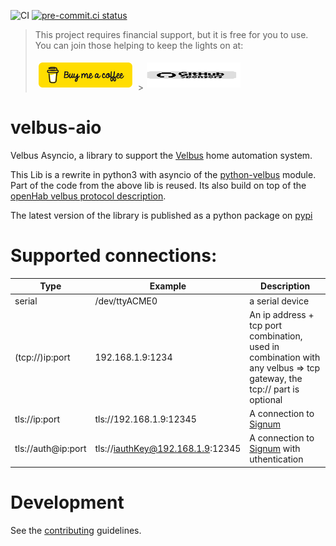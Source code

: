 ![CI](https://github.com/Cereal2nd/velbus-aio/actions/workflows/main.yml/badge.svg)
[![pre-commit.ci status](https://results.pre-commit.ci/badge/github/Cereal2nd/velbus-aio/master.svg)](https://results.pre-commit.ci/latest/github/Cereal2nd/velbus-aio/master)

> This project requires financial support, but it is free for you to use. You can join those helping to keep the lights on at:
>
> [<img src="https://raw.githubusercontent.com/Cereal2nd/hassio-velbusd/refs/heads/main/images/bmc-button.svg" width=150 height=40 style="margin: 5px"/>](https://buymeacoffee.com/cereal2nd) >[<img src="https://raw.githubusercontent.com/Cereal2nd/hassio-velbusd/refs/heads/main/images/github-sponsors-button.svg" width=150 height=40 style="margin: 5px"/>](https://github.com/sponsors/Cereal2nd/)

# velbus-aio

Velbus Asyncio, a library to support the [Velbus](https://www.velbus.eu/) home automation system.

This Lib is a rewrite in python3 with asyncio of the [python-velbus](https://github.com/thomasdelaet/python-velbus/) module.
Part of the code from the above lib is reused.
Its also build on top of the [openHab velbus protocol description](https://github.com/StefCoene/moduleprotocol).

The latest version of the library is published as a python package on [pypi](https://pypi.org/project/velbus-aio/)

# Supported connections:

| Type               | Example                          | Description                                                                                                           |
| ------------------ | -------------------------------- | --------------------------------------------------------------------------------------------------------------------- |
| serial             | /dev/ttyACME0                    | a serial device                                                                                                       |
| (tcp://)ip:port    | 192.168.1.9:1234                 | An ip address + tcp port combination, used in combination with any velbus => tcp gateway, the tcp:// part is optional |
| tls://ip:port      | tls://192.168.1.9:12345          | A connection to [Signum](https://www.velbus.eu/products/view/?id=458140)                                              |
| tls://auth@ip:port | tls://iauthKey@192.168.1.9:12345 | A connection to [Signum](https://www.velbus.eu/products/view/?id=458140) with uthentication                           |

# Development

See the [contributing](https://github.com/Cereal2nd/velbus-aio/blob/master/CONTRIBUTING.md) guidelines.

